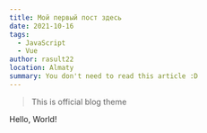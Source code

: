 ```yaml
---
title: Мой первый пост здесь
date: 2021-10-16
tags: 
  - JavaScript
  - Vue
author: rasult22
location: Almaty
summary: You don't need to read this article :D
---
```


> This is official blog theme

Hello, World!